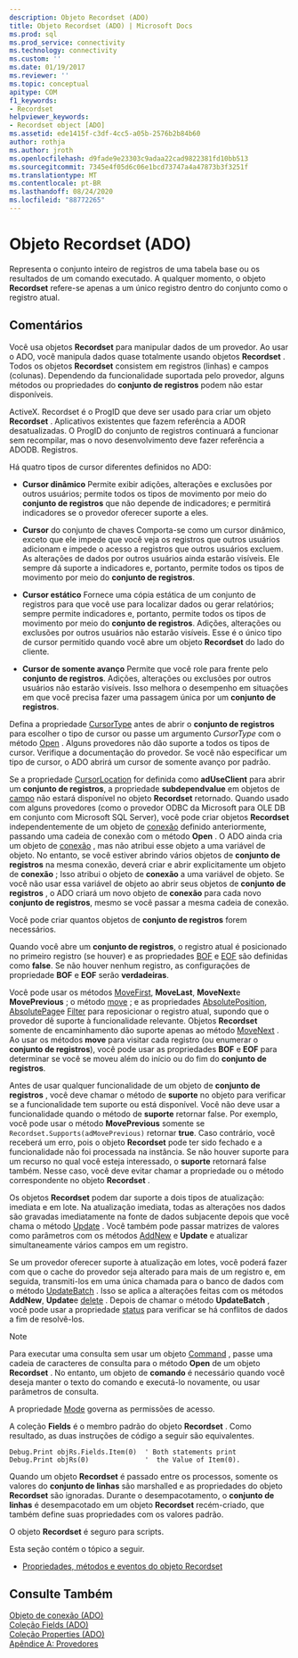 ```yaml
---
description: Objeto Recordset (ADO)
title: Objeto Recordset (ADO) | Microsoft Docs
ms.prod: sql
ms.prod_service: connectivity
ms.technology: connectivity
ms.custom: ''
ms.date: 01/19/2017
ms.reviewer: ''
ms.topic: conceptual
apitype: COM
f1_keywords:
- Recordset
helpviewer_keywords:
- Recordset object [ADO]
ms.assetid: ede1415f-c3df-4cc5-a05b-2576b2b84b60
author: rothja
ms.author: jroth
ms.openlocfilehash: d9fade9e23303c9adaa22cad9822381fd10bb513
ms.sourcegitcommit: 7345e4f05d6c06e1bcd73747a4a47873b3f3251f
ms.translationtype: MT
ms.contentlocale: pt-BR
ms.lasthandoff: 08/24/2020
ms.locfileid: "88772265"
---
```

# <a name="recordset-object-ado"></a>Objeto Recordset (ADO)
Representa o conjunto inteiro de registros de uma tabela base ou os resultados de um comando executado. A qualquer momento, o objeto **Recordset** refere-se apenas a um único registro dentro do conjunto como o registro atual.  
  
## <a name="remarks"></a>Comentários  
 Você usa objetos **Recordset** para manipular dados de um provedor. Ao usar o ADO, você manipula dados quase totalmente usando objetos **Recordset** . Todos os objetos **Recordset** consistem em registros (linhas) e campos (colunas). Dependendo da funcionalidade suportada pelo provedor, alguns métodos ou propriedades do **conjunto de registros** podem não estar disponíveis.  
  
 ActiveX. Recordset é o ProgID que deve ser usado para criar um objeto **Recordset** . Aplicativos existentes que fazem referência a ADOR desatualizadas. O ProgID do conjunto de registros continuará a funcionar sem recompilar, mas o novo desenvolvimento deve fazer referência a ADODB. Registros.  
  
 Há quatro tipos de cursor diferentes definidos no ADO:  
  
-   **Cursor dinâmico** Permite exibir adições, alterações e exclusões por outros usuários; permite todos os tipos de movimento por meio do **conjunto de registros** que não depende de indicadores; e permitirá indicadores se o provedor oferecer suporte a eles.  
  
-   **Cursor** do conjunto de chaves Comporta-se como um cursor dinâmico, exceto que ele impede que você veja os registros que outros usuários adicionam e impede o acesso a registros que outros usuários excluem. As alterações de dados por outros usuários ainda estarão visíveis. Ele sempre dá suporte a indicadores e, portanto, permite todos os tipos de movimento por meio do **conjunto de registros**.  
  
-   **Cursor estático** Fornece uma cópia estática de um conjunto de registros para que você use para localizar dados ou gerar relatórios; sempre permite indicadores e, portanto, permite todos os tipos de movimento por meio do **conjunto de registros**. Adições, alterações ou exclusões por outros usuários não estarão visíveis. Esse é o único tipo de cursor permitido quando você abre um objeto **Recordset** do lado do cliente.  
  
-   **Cursor de somente avanço** Permite que você role para frente pelo **conjunto de registros**. Adições, alterações ou exclusões por outros usuários não estarão visíveis. Isso melhora o desempenho em situações em que você precisa fazer uma passagem única por um **conjunto de registros**.  
  
 Defina a propriedade [CursorType](./cursortype-property-ado.md) antes de abrir o **conjunto de registros** para escolher o tipo de cursor ou passe um argumento *CursorType* com o método [Open](./open-method-ado-recordset.md) . Alguns provedores não dão suporte a todos os tipos de cursor. Verifique a documentação do provedor. Se você não especificar um tipo de cursor, o ADO abrirá um cursor de somente avanço por padrão.  
  
 Se a propriedade [CursorLocation](./cursorlocation-property-ado.md) for definida como **adUseClient** para abrir um **conjunto de registros**, a propriedade **subdependvalue** em objetos de [campo](./field-object.md) não estará disponível no objeto **Recordset** retornado. Quando usado com alguns provedores (como o provedor ODBC da Microsoft para OLE DB em conjunto com Microsoft SQL Server), você pode criar objetos **Recordset** independentemente de um objeto de [conexão](./connection-object-ado.md) definido anteriormente, passando uma cadeia de conexão com o método **Open** . O ADO ainda cria um objeto de [conexão](./connection-object-ado.md) , mas não atribui esse objeto a uma variável de objeto. No entanto, se você estiver abrindo vários objetos de **conjunto de registros** na mesma conexão, deverá criar e abrir explicitamente um objeto de **conexão** ; Isso atribui o objeto de **conexão** a uma variável de objeto. Se você não usar essa variável de objeto ao abrir seus objetos de **conjunto de registros** , o ADO criará um novo objeto de **conexão** para cada novo **conjunto de registros**, mesmo se você passar a mesma cadeia de conexão.  
  
 Você pode criar quantos objetos de **conjunto de registros** forem necessários.  
  
 Quando você abre um **conjunto de registros**, o registro atual é posicionado no primeiro registro (se houver) e as propriedades [BOF](./bof-eof-properties-ado.md) e [EOF](./bof-eof-properties-ado.md) são definidas como **false**. Se não houver nenhum registro, as configurações de propriedade **BOF** e **EOF** serão **verdadeiras**.  
  
 Você pode usar os métodos [MoveFirst](./movefirst-movelast-movenext-and-moveprevious-methods-ado.md), **MoveLast**, **MoveNext**e **MovePrevious** ; o método [move](./move-method-ado.md) ; e as propriedades [AbsolutePosition](./absoluteposition-property-ado.md), [AbsolutePage](./absolutepage-property-ado.md)e [Filter](./filter-property.md) para reposicionar o registro atual, supondo que o provedor dê suporte à funcionalidade relevante. Objetos **Recordset** somente de encaminhamento dão suporte apenas ao método [MoveNext](./movefirst-movelast-movenext-and-moveprevious-methods-ado.md) . Ao usar os métodos **move** para visitar cada registro (ou enumerar o **conjunto de registros**), você pode usar as propriedades **BOF** e **EOF** para determinar se você se moveu além do início ou do fim do **conjunto de registros**.  
  
 Antes de usar qualquer funcionalidade de um objeto de **conjunto de registros** , você deve chamar o método de **suporte** no objeto para verificar se a funcionalidade tem suporte ou está disponível. Você não deve usar a funcionalidade quando o método de **suporte** retornar false. Por exemplo, você pode usar o método **MovePrevious** somente se `Recordset.Supports(adMovePrevious)` retornar **true**. Caso contrário, você receberá um erro, pois o objeto **Recordset** pode ter sido fechado e a funcionalidade não foi processada na instância. Se não houver suporte para um recurso no qual você esteja interessado, o **suporte** retornará false também. Nesse caso, você deve evitar chamar a propriedade ou o método correspondente no objeto **Recordset** .  
  
 Os objetos **Recordset** podem dar suporte a dois tipos de atualização: imediata e em lote. Na atualização imediata, todas as alterações nos dados são gravadas imediatamente na fonte de dados subjacente depois que você chama o método [Update](./update-method.md) . Você também pode passar matrizes de valores como parâmetros com os métodos [AddNew](./addnew-method-ado.md) e **Update** e atualizar simultaneamente vários campos em um registro.  
  
 Se um provedor oferecer suporte à atualização em lotes, você poderá fazer com que o cache do provedor seja alterado para mais de um registro e, em seguida, transmiti-los em uma única chamada para o banco de dados com o método [UpdateBatch](./updatebatch-method.md) . Isso se aplica a alterações feitas com os métodos **AddNew**, **Update**e [delete](./delete-method-ado-recordset.md) . Depois de chamar o método **UpdateBatch** , você pode usar a propriedade [status](./status-property-ado-recordset.md) para verificar se há conflitos de dados a fim de resolvê-los.  
  
> [!NOTE]
>  Para executar uma consulta sem usar um objeto [Command](./command-object-ado.md) , passe uma cadeia de caracteres de consulta para o método **Open** de um objeto **Recordset** . No entanto, um objeto de **comando** é necessário quando você deseja manter o texto do comando e executá-lo novamente, ou usar parâmetros de consulta.  
  
 A propriedade [Mode](./mode-property-ado.md) governa as permissões de acesso.  
  
 A coleção **Fields** é o membro padrão do objeto **Recordset** . Como resultado, as duas instruções de código a seguir são equivalentes.  
  
```  
Debug.Print objRs.Fields.Item(0)  ' Both statements print   
Debug.Print objRs(0)              '  the Value of Item(0).  
```  
  
 Quando um objeto **Recordset** é passado entre os processos, somente os valores do **conjunto de linhas** são marshalled e as propriedades do objeto **Recordset** são ignoradas. Durante o desempacotamento, o **conjunto de linhas** é desempacotado em um objeto **Recordset** recém-criado, que também define suas propriedades com os valores padrão.  
  
 O objeto **Recordset** é seguro para scripts.  
  
 Esta seção contém o tópico a seguir.  
  
-   [Propriedades, métodos e eventos do objeto Recordset](./recordset-object-properties-methods-and-events.md)  
  
## <a name="see-also"></a>Consulte Também  
 [Objeto de conexão (ADO)](./connection-object-ado.md)   
 [Coleção Fields (ADO)](./fields-collection-ado.md)   
 [Coleção Properties (ADO)](./properties-collection-ado.md)   
 [Apêndice A: Provedores](../../guide/appendixes/appendix-a-providers.md)